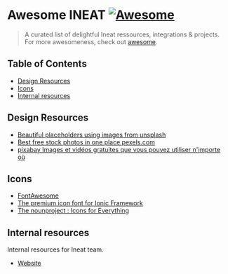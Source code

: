 # Awesome INEAT [![Awesome](https://cdn.rawgit.com/sindresorhus/awesome/d7305f38d29fed78fa85652e3a63e154dd8e8829/media/badge.svg)](https://github.com/sindresorhus/awesome)

> A curated list of delightful Ineat ressources, integrations & projects. For more awesomeness, check out [awesome](https://github.com/sindresorhus/awesome).

## Table of Contents

- [Design Resources](#design-resources)
- [Icons](#icons)
- [Internal resources](#internal-resources)

## Design Resources

- [Beautiful placeholders using images from unsplash](https://unsplash.com/)
- [Best free stock photos in one place pexels.com](https://www.pexels.com/)
- [pixabay Images et vidéos gratuites que vous pouvez utiliser n'importe où](https://pixabay.com/fr/)

## Icons

- [FontAwesome](http://fontawesome.io/icons/)
- [The premium icon font for Ionic Framework](http://ionicons.com/)
- [The nounproject : Icons for Everything](https://thenounproject.com/)

## Internal resources

Internal resources for Ineat team.

 - [Website](http://ineat-group.com/)
